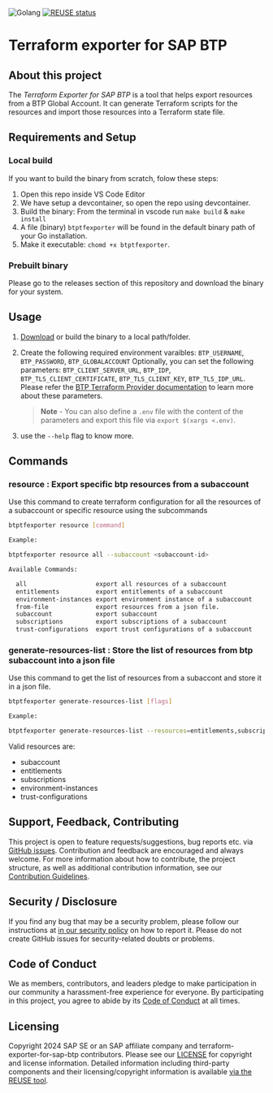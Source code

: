 ![Golang](https://img.shields.io/badge/Go-1.22-informational)
[![REUSE status](https://api.reuse.software/badge/github.com/SAP/terraform-exporter-for-sap-btp)](https://api.reuse.software/info/github.com/SAP/terraform-exporter-for-sap-btp)

# Terraform exporter for SAP BTP

## About this project

The *Terraform Exporter for SAP BTP* is a tool that helps export resources from a BTP Global Account.  It can generate Terraform scripts for the resources and import those resources into a Terraform state file.

## Requirements and Setup

### Local build

If you want to build the binary from scratch, folow these steps:

1. Open this repo inside VS Code Editor
1. We have setup a devcontainer, so open the repo using devcontainer.
1. Build the binary: From the terminal in vscode run `make build` & `make install`
1. A file (binary) `btptfexporter` will be found in the default binary path of your Go installation.
1. Make it executable: `chomd +x btptfexporter`.

### Prebuilt binary

Please go to the releases section of this repository and download the binary for your system.

## Usage

1. [Download](https://github.tools.sap/BTP-Terraform/btptfexporter/releases/tag/v0.0.3-poc) or build the binary to a local path/folder.
1. Create the following required environment varaibles: `BTP_USERNAME`, `BTP_PASSWORD`, `BTP_GLOBALACCOUNT`
Optionally, you can set the following parameters: `BTP_CLIENT_SERVER_URL`, `BTP_IDP`, `BTP_TLS_CLIENT_CERTIFICATE`, `BTP_TLS_CLIENT_KEY`, `BTP_TLS_IDP_URL`. Please refer the [BTP Terraform Provider documentation](https://registry.terraform.io/providers/SAP/btp/latest/docs) to learn more about these parameters.

    > **Note** - You can also define a `.env` file with the content of the parameters and export this file via `export $(xargs <.env)`.

1. use the `--help` flag to know more.

## Commands

### resource : Export specific btp resources from a subaccount

Use this command to create terraform configuration for all the resources of a subaccount or specific resource using the subcommands

```bash
btptfexporter resource [command]

Example:

btptfexporter resource all --subaccount <subaccount-id>

Available Commands:

  all                   export all resources of a subaccount
  entitlements          export entitlements of a subaccount
  environment-instances export environment instance of a subaccount
  from-file             export resources from a json file.
  subaccount            export subaccount
  subscriptions         export subscriptions of a subaccount
  trust-configurations  export trust configurations of a subaccount

  ```

### generate-resources-list  : Store the list of resources from btp subaccount into a json file

Use this command to get the list of resources from a subaccont and store it in a json file.

```bash
btptfexporter generate-resources-list [flags]

Example:

btptfexporter generate-resources-list --resources=entitlements,subscriptions --subaccount=<subacount_id>
```

Valid resources are:
- subaccount
- entitlements
- subscriptions
- environment-instances
- trust-configurations


## Support, Feedback, Contributing

This project is open to feature requests/suggestions, bug reports etc. via [GitHub issues](https://github.com/SAP/terraform-exporter-for-sap-btp/issues). Contribution and feedback are encouraged and always welcome. For more information about how to contribute, the project structure, as well as additional contribution information, see our [Contribution Guidelines](CONTRIBUTING.md).

## Security / Disclosure
If you find any bug that may be a security problem, please follow our instructions at [in our security policy](https://github.com/SAP/terraform-exporter-for-sap-btp/security/policy) on how to report it. Please do not create GitHub issues for security-related doubts or problems.

## Code of Conduct

We as members, contributors, and leaders pledge to make participation in our community a harassment-free experience for everyone. By participating in this project, you agree to abide by its [Code of Conduct](https://github.com/SAP/.github/blob/main/CODE_OF_CONDUCT.md) at all times.

## Licensing

Copyright 2024 SAP SE or an SAP affiliate company and terraform-exporter-for-sap-btp contributors. Please see our [LICENSE](LICENSE) for copyright and license information. Detailed information including third-party components and their licensing/copyright information is available [via the REUSE tool](https://api.reuse.software/info/github.com/SAP/terraform-exporter-for-sap-btp).
